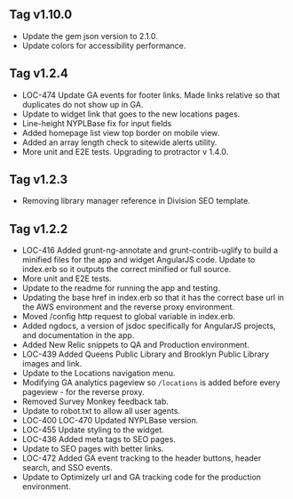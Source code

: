 ## Tag v1.10.0
* Update the gem json version to 2.1.0.
* Update colors for accessibility performance.

## Tag v1.2.4
* LOC-474 Update GA events for footer links. Made links relative so that duplicates do not show up in GA.
* Update to widget link that goes to the new locations pages.
* Line-height NYPLBase fix for input fields
* Added homepage list view top border on mobile view.
* Added an array length check to sitewide alerts utility.
* More unit and E2E tests. Upgrading to protractor v 1.4.0.

## Tag v1.2.3
* Removing library manager reference in Division SEO template.

## Tag v1.2.2
* LOC-416 Added grunt-ng-annotate and grunt-contrib-uglify to build a minified files for the app and widget AngularJS code. Update to index.erb so it outputs the correct minified or full source.
* More unit and E2E tests.
* Update to the readme for running the app and testing.
* Updating the base href in index.erb so that it has the correct base url in the AWS environment and the reverse proxy environment.
* Moved /config http request to global variable in index.erb.
* Added ngdocs, a version of jsdoc specifically for AngularJS projects, and documentation in the app.
* Added New Relic snippets to QA and Production environment.
* LOC-439 Added Queens Public Library and Brooklyn Public Library images and link.
* Update to the Locations navigation menu.
* Modifying GA analytics pageview so `/locations` is added before every pageview - for the reverse proxy.
* Removed Survey Monkey feedback tab.
* Update to robot.txt to allow all user agents.
* LOC-400 LOC-470 Updated NYPLBase version.
* LOC-455 Update styling to the widget.
* LOC-436 Added meta tags to SEO pages.
* Update to SEO pages with better links.
* LOC-472 Added GA event tracking to the header buttons, header search, and SSO events.
* Update to Optimizely url and GA tracking code for the production environment.

